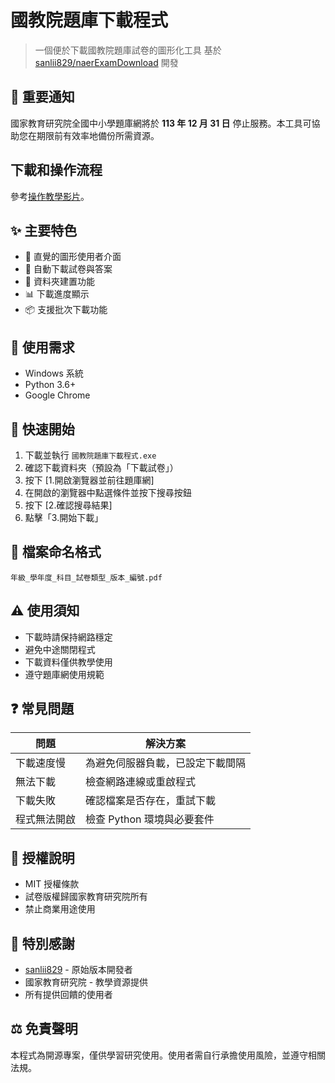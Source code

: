# 國教院題庫下載程式

> 一個便於下載國教院題庫試卷的圖形化工具
> 基於 [sanlii829/naerExamDownload](https://github.com/sanlii829/naerExamDownload) 開發

## 📢 重要通知
國家教育研究院全國中小學題庫網將於 **113 年 12 月 31 日** 停止服務。本工具可協助您在期限前有效率地備份所需資源。

## 下載和操作流程
參考[操作教學影片](https://www.youtube.com/watch?v=8ENlXVop7lo)。
## ✨ 主要特色

- 📱 直覺的圖形使用者介面
- 🚀 自動下載試卷與答案
- 📂 資料夾建置功能
- 📊 下載進度顯示
- 📦 支援批次下載功能

## 🔧 使用需求

- Windows 系統
- Python 3.6+
- Google Chrome

## 🚀 快速開始

1. 下載並執行 `國教院題庫下載程式.exe`
2. 確認下載資料夾（預設為「下載試卷」）
3. 按下 [1.開啟瀏覽器並前往題庫網]
4. 在開啟的瀏覽器中點選條件並按下搜尋按鈕
5. 按下 [2.確認搜尋結果]
6. 點擊「3.開始下載」

## 📝 檔案命名格式
```
年級_學年度_科目_試卷類型_版本_編號.pdf
```

## ⚠️ 使用須知

- 下載時請保持網路穩定
- 避免中途關閉程式
- 下載資料僅供教學使用
- 遵守題庫網使用規範

## ❓ 常見問題

| 問題 | 解決方案 |
|------|----------|
| 下載速度慢 | 為避免伺服器負載，已設定下載間隔 |
| 無法下載 | 檢查網路連線或重啟程式 |
| 下載失敗 | 確認檔案是否存在，重試下載 |
| 程式無法開啟 | 檢查 Python 環境與必要套件 |

## 📜 授權說明

- MIT 授權條款
- 試卷版權歸國家教育研究院所有
- 禁止商業用途使用

## 🙏 特別感謝

- [sanlii829](https://github.com/sanlii829) - 原始版本開發者
- 國家教育研究院 - 教學資源提供
- 所有提供回饋的使用者

## ⚖️ 免責聲明

本程式為開源專案，僅供學習研究使用。使用者需自行承擔使用風險，並遵守相關法規。
